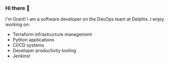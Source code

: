 ### Hi there 👋

I'm Grant! I am a software developer on the DevOps team at Delphix. I enjoy working on:
- Terraform infrastructure management
- Python applications
- CI/CD systems
- Developer productivity tooling
- Jenkins!  

<!--
**grant-parton/grant-parton** is a ✨ _special_ ✨ repository because its `README.md` (this file) appears on your GitHub profile.

Here are some ideas to get you started:

- 🔭 I’m currently working on ...
- 🌱 I’m currently learning ...
- 👯 I’m looking to collaborate on ...
- 🤔 I’m looking for help with ...
- 💬 Ask me about ...
- 📫 How to reach me: ...
- 😄 Pronouns: ...
- ⚡ Fun fact: ...
-->
